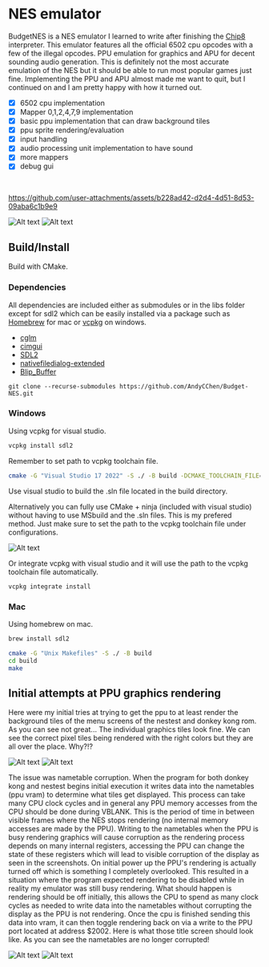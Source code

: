 # NES emulator  

BudgetNES is a NES emulator I learned to write after finishing the [Chip8](https://github.com/AndyCChen/Chip8) interpreter. This emulator features all the official 6502
cpu opcodes with a few of the illegal opcodes. PPU emulation for graphics and APU for decent sounding audio generation. This is definitely
not the most accurate emulation of the NES but it should be able to run most popular games just fine. Implementing the PPU and APU almost made me want to quit,
but I continued on and I am pretty happy with how it turned out.

- [X] 6502 cpu implementation
- [X] Mapper 0,1,2,4,7,9 implementation
- [X] basic ppu implementation that can draw background tiles
- [X] ppu sprite rendering/evaluation
- [X] input handling
- [X] audio processing unit implementation to have sound
- [X] more mappers
- [X] debug gui  

 <br>

https://github.com/user-attachments/assets/b228ad42-d2d4-4d51-8d53-09aba6c1b9e9

![Alt text](/res/budgetNES.png "balloon fight title")
![Alt text](/res/superMarioBudgetNES.png "super mario bros title")

## Build/Install

Build with CMake.

### Dependencies
All dependencies are included either as submodules or in the libs folder except for sdl2 which can be easily installed via a 
package such as [Homebrew](https://brew.sh/) for mac or [vcpkg](https://vcpkg.io/en/) on windows.
* [cglm](https://github.com/recp/cglm)
* [cimgui](https://github.com/cimgui/cimgui)
* [SDL2](https://www.libsdl.org/)
* [nativefiledialog-extended](https://github.com/btzy/nativefiledialog-extended)
* [Blip_Buffer](https://www.slack.net/~ant/libs/audio.html#Blip_Buffer)

```
git clone --recurse-submodules https://github.com/AndyCChen/Budget-NES.git
```

### Windows
Using vcpkg for visual studio.

```bash
vcpkg install sdl2
```

Remember to set path to vcpkg toolchain file.
```bash
cmake -G "Visual Studio 17 2022" -S ./ -B build -DCMAKE_TOOLCHAIN_FILE="path_to_vcpkg\scripts\buildsystems\vcpkg.cmake"
```

Use visual studio to build the .sln file located in the build directory.  

Alternatively you can fully use CMake + ninja (included with visual studio) without having to use MSbuild
and the .sln files. This is my prefered method. Just make sure to set the path to the vcpkg toolchain file under configurations.

![Alt text](/res/toochain_path.png "toolchain_path")

Or integrate vcpkg with visual studio and it will use the path to the vcpkg toolchain file automatically.
```
vcpkg integrate install
```

### Mac
Using homebrew on mac.

```bash
brew install sdl2
```

```bash
cmake -G "Unix Makefiles" -S ./ -B build
cd build
make
```

## Initial attempts at PPU graphics rendering
Here were my initial tries at trying to get the ppu to at least render
the background tiles of the menu screens of the nestest and donkey kong rom.
As you can see not great... The individual graphics tiles look fine. 
We can see the correct pixel tiles being rendered with the right colors but they are all
over the place. Why?!?

![Alt text](/res/nestest-bug.png "corrupted nestest title")
![Alt text](/res/donkey-kong-bug.png? "corrupted donkey kong title")

The issue was nametable corruption. When the program for both donkey kong and nestest begins initial
execution it writes data into the nametables (ppu vram) to determine what tiles get displayed. This process
can take many CPU clock cycles and in general any PPU memory accesses from the CPU should be done during VBLANK. This is the
period of time in between visible frames where the NES stops rendering (no internal memory accesses are made by the PPU).
Writing to the nametables when the PPU is busy rendering graphics will cause corruption as the rendering process depends on 
many internal registers, accessing the PPU can change the state of these registers which will lead to visible corruption of the display
as seen in the screenshots. On initial power up the PPU's rendering is actually turned off which is something I completely overlooked. This resulted in a situation where
the program expected rendering to be disabled while in reality my emulator was still busy rendering. What should happen is rendering should be off
initially, this allows the CPU to spend as many clock cycles as needed to write data into the nametables without corrupting the display as the PPU
is not rendering. Once the cpu is finished sending this data into vram, it can then toggle rendering back on via a write to the PPU port located at address $2002.
Here is what those title screen should look like. As you can see the nametables are no longer corrupted!

![Alt text](/res/nestest-title.png "nestest title")
![Alt text](/res/donkey-kong-title.png "donkey kong title")
